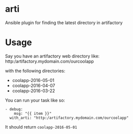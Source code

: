 # arti
Ansible plugin for finding the latest directory in artifactory

# Usage
Say you have an artifactory web directory like:
http:/artifactory.mydomain.com/ourcoolapp

with the following directories:
- coolapp-2016-05-01
- coolapp-2016-04-07
- coolapp-2016-03-22

You can run your task like so: 

    - debug: 
        msg: "{{ item }}"
      with_arti: "http:/artifactory.mydomain.com/ourcoolapp"
      
It should return `coolapp-2016-05-01`






